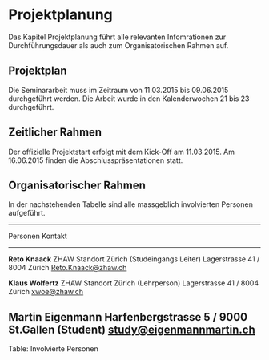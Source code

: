 

# Projektplanung

Das Kapitel Projektplanung führt alle relevanten Infomrationen zur Durchführungsdauer als auch zum Organisatorischen Rahmen auf.

## Projektplan
Die Seminararbeit muss im Zeitraum von 11.03.2015 bis 09.06.2015 durchgeführt werden. Die Arbeit wurde in den Kalenderwochen 21 bis 23 durchgeführt.

## Zeitlicher Rahmen
Der offizielle Projektstart erfolgt mit dem Kick-Off am 11.03.2015. Am 16.06.2015 finden die Abschlusspräsentationen statt. 

## Organisatorischer Rahmen
In der nachstehenden Tabelle sind alle massgeblich involvierten Personen aufgeführt.


------------------------------------------------------------------------------
Personen                        Kontakt
------------------------------- ----------------------------------------------
**Reto Knaack**                 ZHAW Standort Zürich
(Studeingangs Leiter)           Lagerstrasse 41 / 8004 Zürich
                                Reto.Knaack@zhaw.ch

**Klaus Wolfertz**              ZHAW Standort Zürich
(Lehrperson)                    Lagerstrasse 41 / 8004 Zürich
                                xwoe@zhaw.ch

**Martin Eigenmann**            Harfenbergstrasse 5 / 9000 St.Gallen
(Student)                       study@eigenmannmartin.ch
-------------------------------------------------------------------------------
Table: Involvierte Personen


